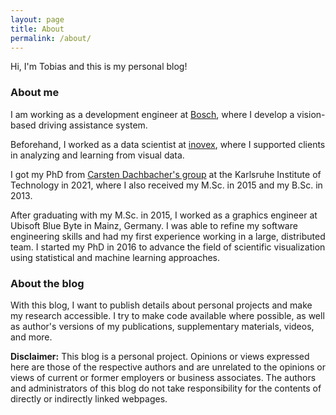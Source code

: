 ```yaml
---
layout: page
title: About
permalink: /about/
---
```


Hi, I'm Tobias and this is my personal blog!

### About me

I am working as a development engineer at [Bosch](www.bosch.de), where I develop a vision-based driving assistance system.

Beforehand, I worked as a data scientist at [inovex](https://www.inovex.de/en/), where I supported clients in analyzing and learning from visual data.

I got my PhD from [Carsten Dachbacher's group](https://cg.ivd.kit.edu/index.php) at the Karlsruhe Institute of Technology in 2021, where I also received my M.Sc. in 2015 and my B.Sc. in 2013.

After graduating with my M.Sc. in 2015, I worked as a graphics engineer at Ubisoft Blue Byte in Mainz, Germany. I was able to refine my software engineering skills and had my first experience working in a large, distributed team. I started my PhD in 2016 to advance the field of scientific visualization using statistical and machine learning approaches.

### About the blog

With this blog, I want to publish details about personal projects and make my research accessible. I try to make code available where possible, as well as author's versions of my publications, supplementary materials, videos, and more.


**Disclaimer:** This blog is a personal project. Opinions or views expressed here are those of the respective authors and are unrelated to the opinions or views of current or former employers or business associates. The authors and administrators of this blog do not take responsibility for the contents of directly or indirectly linked webpages.
